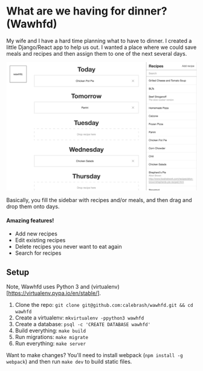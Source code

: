 # What are we having for dinner? (Wawhfd)

My wife and I have a hard time planning what to have to dinner. I created a little Django/React app to help us out. I wanted a place where we could save meals and recipes and then assign them to one of the next several days.

![](docs/screenshot.png)

Basically, you fill the sidebar with recipes and/or meals, and then drag and drop them onto days.

#### Amazing features!
- Add new recipes
- Edit existing recipes
- Delete recipes you never want to eat again
- Search for recipes


## Setup

Note, Wawhfd uses Python 3 and (virtualenv)[https://virtualenv.pypa.io/en/stable/].

1. Clone the repo: `git clone git@github.com:calebrash/wawhfd.git && cd wawhfd`
2. Create a virtualenv: `mkvirtualenv -ppython3 wawhfd`
3. Create a database: `psql -c 'CREATE DATABASE wawhfd'`
4. Build everything: `make build`
5. Run migrations: `make migrate`
6. Run everything: `make server`

Want to make changes? You'll need to install webpack (`npm install -g webpack`) and then run `make dev` to build static files.
